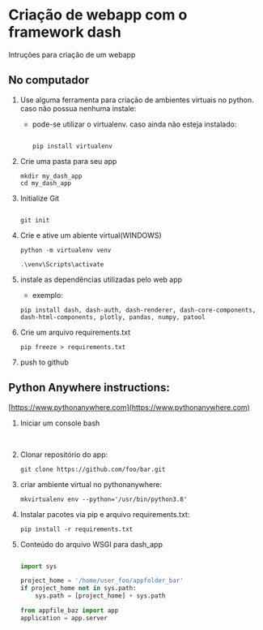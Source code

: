 
# Criação de webapp com o framework dash 

Intruções para criação de um webapp

## No computador 

1. Use alguma ferramenta para criação de ambientes virtuais no python. caso não possua nenhuma instale:

    * pode-se utilizar o virtualenv. caso ainda não esteja instalado:

        ```

        pip install virtualenv

        ```

1. Crie uma pasta para seu app 


    ```
    mkdir my_dash_app
    cd my_dash_app
    ```


2. Initialize Git
    
    ```

    git init

    ```

3. Crie e ative um abiente virtual(WINDOWS)
   
   ```
   python -m virtualenv venv

   .\venv\Scripts\activate 

   ```
4. instale as dependências utilizadas pelo web app
   * exemplo:

    ```
    pip install dash, dash-auth, dash-renderer, dash-core-components, dash-html-components, plotly, pandas, numpy, patool

    ```
5. Crie um arquivo requirements.txt

    ```
    pip freeze > requirements.txt

    ```

6. push to github

## Python Anywhere instructions:

[https://www.pythonanywhere.com](https://www.pythonanywhere.com)

1. Iniciar um console bash 
   
<br>

2. Clonar repositório do app:

    ```
    git clone https://github.com/foo/bar.git

    ```

1. criar ambiente virtual no pythonanywhere:
   
    ```
    mkvirtualenv env --python='/usr/bin/python3.8'

    ```
1. Instalar pacotes via pip e arquivo requirements.txt:
   
    ```shell
    pip install -r requirements.txt
    
    ```

1. Conteúdo do arquivo  WSGI para dash_app

    ```python

    import sys

    project_home = '/home/user_foo/appfolder_bar'
    if project_home not in sys.path:
        sys.path = [project_home] + sys.path

    from appfile_baz import app
    application = app.server

    ```
